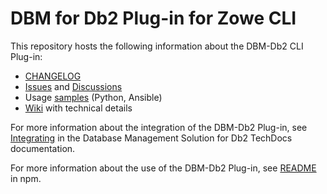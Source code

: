 # DBM for Db2 Plug-in for Zowe CLI
This repository hosts the following information about the DBM-Db2 CLI Plug-in:
- [CHANGELOG]
- [Issues] and [Discussions]
- Usage [samples] (Python, Ansible)
- [Wiki] with technical details


For more information about the integration of the DBM-Db2 Plug-in, see [Integrating] in the Database Management
Solution for Db2 TechDocs documentation.

For more information about the use of the DBM-Db2 Plug-in, see [README] in npm.


[CHANGELOG]: CHANGELOG.md
[Issues]: https://github.com/BroadcomMFD/dbm-db2-for-zowe-cli/issues
[Discussions]: https://github.com/BroadcomMFD/dbm-db2-for-zowe-cli/discussions
[samples]: /samples
[Wiki]: https://github.com/BroadcomMFD/dbm-db2-for-zowe-cli/wiki
[Integrating]: https://techdocs.broadcom.com/us/en/ca-mainframe-software/database-management/ca-database-management-solutions-for-db2-for-z-os/20/integrating.html
[README]: https://www.npmjs.com/package/@broadcom/dbm-db2-for-zowe-cli
